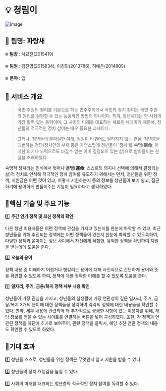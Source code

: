 #  :bulb: 청림이

![image](https://user-images.githubusercontent.com/77235677/140649437-807964f6-1332-43be-bb29-0f41218e6d49.png)


## :information_desk_person: 팀명: 파랑새
❄️ **팀장** : 서묘진(2015419) 

❄️ **팀원** : 김진영(2015834), 이경민(2013786), 허예은(2014809)

❄️ **분야** : 앱

## 🔶 서비스 개요

> 국민 주권의 원리를 기본으로 하는 민주주의에서 국민의 정치 참여는 국민 주권의 원리를 실현할 수 있는 능동적인 방법의 하나이다. 특히, 청년세대는 한 사회의 가장 활력 있는 동력이며, 그 사회의 미래를 대표하는 새로운 세대이기 때문에,  청년들의 적극적인 정치 참여는 매우 중요한 과제이다.
> 
> 그러나, 청년들의 불확실한 미래, 정권이 바뀌어도 달라지지 않는 현실, 청년층을 대변하는 정당/정치인의 부재 등은 자연스럽게 청년들이 '정치'를 **숙명**(**宿命**: 어떠한 의지나 노력으로도 바꿀수 없는 이미 결정되어 있는 삶)으로 받아들이는 현실을 초래하였다.
> 

숙명적 정치라는 인식에서 벗어나 **운명**(**運命**: 스스로의 의지나 선택에 의해서 결정되는 삶)적 정치로 인식해 적극적인 정치 참여를 유도하기 위해서는 먼저, 청년들을 위한 정책, 지원금은 어떤 것이 있고, 어떻게 지원하는지 등의 정보를 청년들이 보기 쉽고, 접근하기에 용이하게 만들어주는 기능이 필요하다고 생각하였다.

## 🔶핵심 기술 및 주요 기능

1️⃣ **주간 인기 정책 및 최신 정책의 확인**

다른 청년 이용자들은 어떤 정책에 관심을 가지고 있는지를 한눈에 파악할 수 있고, 최근 청년들을 위해 추진되는 정책에는 어떤 정책들이 있는지 한눈에 파악할 수 있도록하여, 다양한 정책과 쏟아지는 정보 사이에서 자신에게 적합한, 유익한 정책을 확인하여 지원을 받는데에 도움을 준다.

2️⃣  **오늘의 용어**

정책 내용 중 이해하기 어렵거나 헷갈리는 용어에 대해 사전식으로 간단하게 용어와 뜻을 확인할 수 있도록 하여, 정책에 대한 정확한 이해를 할 수 있도록 도움을 준다.

3️⃣ **일자리, 주거, 금융/복지 정책 세부 내용 확인**

청년들이 가장 관심을 가지고, 청년들의 실생활에 가장 연관성이 깊은 일자리, 주거, 금융/복지 3개의 분야에 대한 정책들을 정리하여 각각의 정책에 대한 내용들을 확인할 수 있다. 만약, 세부 내용에 관련되어 더 추가적으로 궁금한 사항이 있는 이용자를 위해, 해당 정보를 얻을 수 있는 사이트를 연결하는 버튼을 넣어 구성하였다. 또한, 각 정책과 연관된 정책을 하단에 추가로 보여주어, 관련 정책을 클릭시, 해당 추천 연관 정책의 내용도 확인할 수 있도록 하였다.

## 🔶기대 효과

1️⃣ 청년들 스스로, 청년들을 위한 정책은 무엇인지 알고 지원을 받을 수 있다.

2️⃣ 청년들의 정치 효능감을 높일 수 있다. 

3️⃣ 사회의 미래를 대표하는 청년층의 적극적인 정치 참여를 독려할 수 있다.
